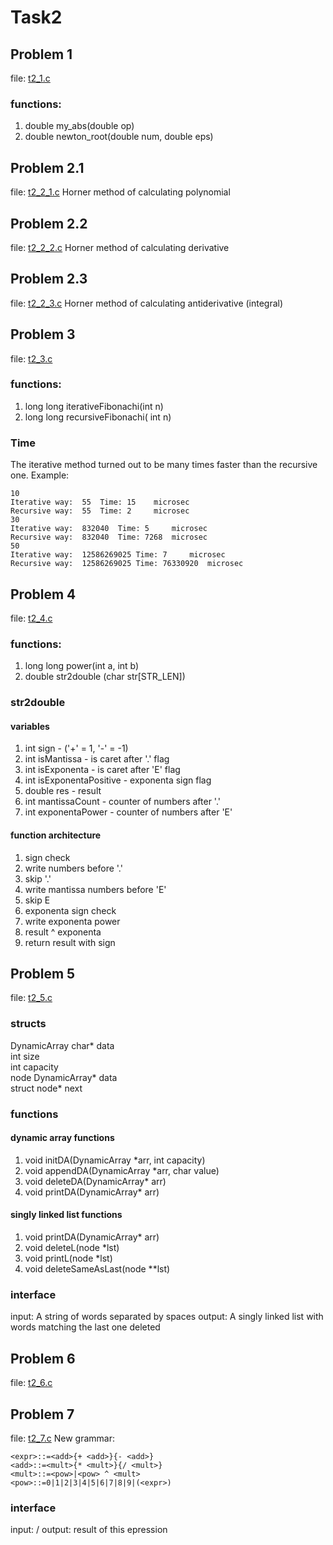 # Task2
## Problem 1
file: [t2_1.c](https://github.com/Ar1su-kun/CMC-LMSU-tasks-3rd-semester/blob/master/task2/t2_1.c)
### functions: 
1) double my_abs(double op)
2) double newton_root(double num, double eps)
## Problem 2.1
file: [t2_2_1.c](https://github.com/Ar1su-kun/CMC-LMSU-tasks-3rd-semester/blob/master/task2/t2_2_1.c)
Horner method of calculating polynomial
## Problem 2.2
file: [t2_2_2.c](https://github.com/Ar1su-kun/CMC-LMSU-tasks-3rd-semester/blob/master/task2/t2_2_2.c)
Horner method of calculating derivative
## Problem 2.3
file: [t2_2_3.c](https://github.com/Ar1su-kun/CMC-LMSU-tasks-3rd-semester/blob/master/task2/t2_2_3.c)
Horner method of calculating antiderivative (integral)
## Problem 3
file: [t2_3.c](https://github.com/Ar1su-kun/CMC-LMSU-tasks-3rd-semester/blob/master/task2/t2_3.c)
### functions: 
1) long long iterativeFibonachi(int n)
2) long long recursiveFibonachi( int n)
### Time
The iterative method turned out to be many times faster than the recursive one.
Example:
```
10
Iterative way: 	55	Time: 15 	microsec
Recursive way:	55	Time: 2 	microsec
30
Iterative way: 	832040	Time: 5 	microsec
Recursive way:	832040	Time: 7268 	microsec
50
Iterative way: 	12586269025	Time: 7 	microsec
Recursive way:	12586269025	Time: 76330920 	microsec
```
## Problem 4
file: [t2_4.c](https://github.com/Ar1su-kun/CMC-LMSU-tasks-3rd-semester/blob/master/task2/t2_4.c)
### functions: 
1) long long power(int a, int b)
2) double str2double (char str[STR_LEN])
### str2double
#### variables
1) int sign - ('+' = 1, '-' = -1)
2) int isMantissa - is caret after '.' flag
3) int isExponenta - is caret after 'E' flag
4) int isExponentaPositive - exponenta sign flag
5) double res - result
6) int mantissaCount - counter of numbers after '.'
7) int exponentaPower - counter of numbers after 'E'
#### function architecture
1) sign check
2) write numbers before '.'
3) skip '.'
4) write mantissa numbers before 'E'
5) skip E
6) exponenta sign check
7) write exponenta power
8) result ^ exponenta
9) return result with sign
## Problem 5
file: [t2_5.c](https://github.com/Ar1su-kun/CMC-LMSU-tasks-3rd-semester/blob/master/task2/t2_5.c)
### structs
DynamicArray
	char* data  
	int size  
	int capacity  
node
    DynamicArray* data  
    struct node* next  
### functions
#### dynamic array functions
1) void initDA(DynamicArray \*arr, int capacity)
2) void appendDA(DynamicArray \*arr, char value)
3) void deleteDA(DynamicArray* arr)
4) void printDA(DynamicArray* arr)
#### singly linked list functions
1) void printDA(DynamicArray* arr)
2) void deleteL(node \*lst)
3) void printL(node \*lst)
4) void deleteSameAsLast(node \*\*lst)
### interface
input: A string of words separated by spaces
output: A singly linked list with words matching the last one deleted
## Problem 6
file: [t2_6.c](https://github.com/Ar1su-kun/CMC-LMSU-tasks-3rd-semester/blob/master/task2/t2_6.c)
## Problem 7
file: [t2_7.c](https://github.com/Ar1su-kun/CMC-LMSU-tasks-3rd-semester/blob/master/task2/t2_7.c)
New grammar:
```EBNF
<expr>::=<add>{+ <add>}{- <add>}
<add>::=<mult>{* <mult>}{/ <mult>}
<mult>::=<pow>|<pow> ^ <mult>
<pow>::=0|1|2|3|4|5|6|7|8|9|(<expr>)
```
### interface
input: /<expr/>
output: result of this epression
